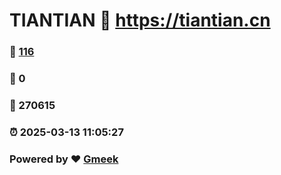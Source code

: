 # TIANTIAN :link: https://tiantian.cn 
### :page_facing_up: [116](https://tiantian.cn/tag.html) 
### :speech_balloon: 0 
### :hibiscus: 270615 
### :alarm_clock: 2025-03-13 11:05:27 
### Powered by :heart: [Gmeek](https://github.com/Meekdai/Gmeek)
